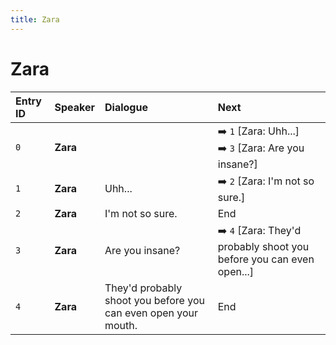 ```yaml
---
title: Zara
---
```


# Zara


| Entry ID | Speaker | Dialogue | Next |
| :------- | :------ | :------- | :------------ |
| `0` | **Zara** |  | ➡️ `1` \[Zara: Uhh\.\.\.\]<br>➡️ `3` \[Zara: Are you insane?\] |
| `1` | **Zara** | Uhh\.\.\. | ➡️ `2` \[Zara: I'm not so sure\.\] |
| `2` | **Zara** | I'm not so sure\. | End |
| `3` | **Zara** | Are you insane? | ➡️ `4` \[Zara: They'd probably shoot you before you can even open\.\.\.\] |
| `4` | **Zara** | They'd probably shoot you before you can even open your mouth\. | End |
